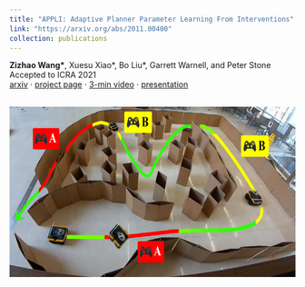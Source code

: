 ```yaml
---
title: "APPLI: Adaptive Planner Parameter Learning From Interventions"
link: "https://arxiv.org/abs/2011.00400"
collection: publications
---
```

**Zizhao Wang\***, Xuesu Xiao\*, Bo Liu*, Garrett Warnell, and Peter Stone<br/>Accepted to ICRA 2021<br/>[arxiv](https://arxiv.org/abs/2011.00400) $\cdot$ [project page](https://www.cs.utexas.edu/~xiao/Research/APPL/APPL.html) $\cdot$ [3-min video](https://youtu.be/rXYrxxmSr60) $\cdot$ [presentation](https://youtu.be/fOXkrS7Mwyk)<br/><br/>

<img src="/images/appli.jpg" height="300" />

